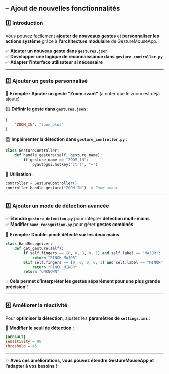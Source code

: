 ## **– Ajout de nouvelles fonctionnalités**  

### **1️⃣ Introduction**
Vous pouvez facilement **ajouter de nouveaux gestes** et **personnaliser les actions système** grâce à **l’architecture modulaire** de GestureMouseApp.

✅ **Ajouter un nouveau geste dans `gestures.json`**  
✅ **Développer une logique de reconnaissance dans `gesture_controller.py`**  
✅ **Adapter l’interface utilisateur si nécessaire**  

---

### **2️⃣ Ajouter un geste personnalisé**
📌 **Exemple : Ajouter un geste "Zoom avant"** (a noter que le zoom est deja ajoute) 

1️⃣ **Définir le geste dans `gestures.json`** :
```json
{
    "ZOOM_IN": "zoom_plus"
}
```

2️⃣ **Implémenter la détection dans `gesture_controller.py`** :
```python
class GestureController:
    def handle_gesture(self, gesture_name):
        if gesture_name == "ZOOM_IN":
            pyautogui.hotkey("ctrl", "+")
```

📌 **Utilisation** :
```python
controller = GestureController()
controller.handle_gesture("ZOOM_IN")  # Zoom avant
```

---

### **3️⃣ Ajouter un mode de détection avancée**
✅ **Étendre `gesture_detection.py`** pour intégrer **détection multi-mains**  
✅ **Modifier `hand_recognition.py`** pour gérer **gestes combinés**  

📌 **Exemple : Double-pinch détecté sur les deux mains**  
```python
class HandRecognizer:
    def get_gesture(self):
        if self.fingers == [0, 0, 0, 0, 1] and self.label == "MAJOR":
            return "PINCH_MAJOR"
        elif self.fingers == [0, 0, 0, 0, 1] and self.label == "MINOR":
            return "PINCH_MINOR"
        return "UNKNOWN"
```
💡 **Cela permet d’interpréter les gestes séparément pour une plus grande précision** !

---

### **4️⃣ Améliorer la réactivité**
Pour **optimiser la détection**, ajustez les **paramètres de `settings.ini`** :

📌 **Modifier le seuil de détection** :
```ini
[DEFAULT]
sensitivity = 90
threshold = 45
```

---
✨ **Avec ces améliorations, vous pouvez étendre GestureMouseApp et l’adapter à vos besoins !** 